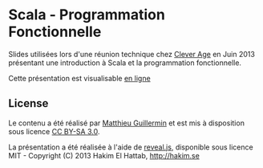 # Scala - Programmation Fonctionnelle

Slides utilisées lors d'une réunion technique chez [Clever Age](http://www.clever-age.com) en Juin 2013 présentant une introduction à Scala et la programmation fonctionnelle.

Cette présentation est visualisable [en ligne](http://scala-slides.matthieuguillermin.fr/)

## License

Le contenu a été réalisé par [Matthieu Guillermin](http://blog.matthieuguillermin.fr) et est mis à disposition sous licence [CC BY-SA 3.0](http://creativecommons.org/licenses/by-sa/3.0/fr/).

La présentation a été réalisée à l'aide de [reveal.js](https://github.com/hakimel/reveal.js), disponible sous licence MIT - Copyright (C) 2013 Hakim El Hattab, http://hakim.se

